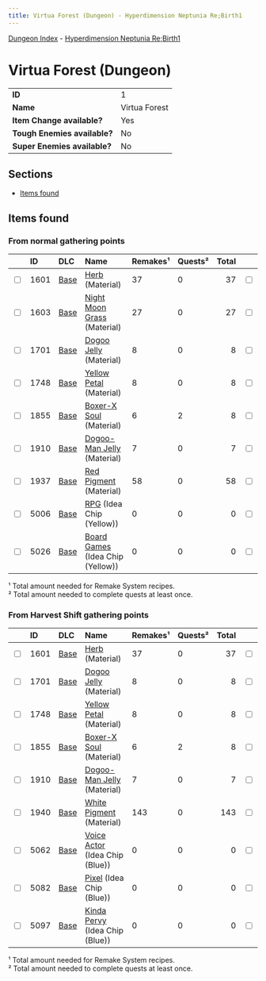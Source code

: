 ```yaml
---
title: Virtua Forest (Dungeon) - Hyperdimension Neptunia Re;Birth1
---
```


[Dungeon Index](/neptunia/rb1/dungeon/index.html) - [Hyperdimension Neptunia Re;Birth1](/neptunia/rb1)

# Virtua Forest (Dungeon)


|    |    |
| :- | :- |
| **ID** | 1 |
| **Name** | Virtua Forest |
| **Item Change available?** | Yes |
| **Tough Enemies available?** | No |
| **Super Enemies available?** | No |

## Sections

- [Items found](#items-found)

## Items found

### From normal gathering points


|    | ID | DLC | Name | Remakes¹ | Quests² | Total |    |
| :- | :- | :-- | :--- | :------- | :------ | ----: | :- |
| <input type="checkbox" id="item-1-1601-herb" class="trackbox" /> | 1601 | [Base](/neptunia/rb1/dungeon/1-base.html) | [Herb](/neptunia/rb1/item/1-1601-herb.html) (Material) | 37 | 0 | 37 | <input type="checkbox" id="item-1-1601-herb-amt" class="trackbox" /> |
| <input type="checkbox" id="item-1-1603-night-moon-grass" class="trackbox" /> | 1603 | [Base](/neptunia/rb1/dungeon/1-base.html) | [Night Moon Grass](/neptunia/rb1/item/1-1603-night-moon-grass.html) (Material) | 27 | 0 | 27 | <input type="checkbox" id="item-1-1603-night-moon-grass-amt" class="trackbox" /> |
| <input type="checkbox" id="item-1-1701-dogoo-jelly" class="trackbox" /> | 1701 | [Base](/neptunia/rb1/dungeon/1-base.html) | [Dogoo Jelly](/neptunia/rb1/item/1-1701-dogoo-jelly.html) (Material) | 8 | 0 | 8 | <input type="checkbox" id="item-1-1701-dogoo-jelly-amt" class="trackbox" /> |
| <input type="checkbox" id="item-1-1748-yellow-petal" class="trackbox" /> | 1748 | [Base](/neptunia/rb1/dungeon/1-base.html) | [Yellow Petal](/neptunia/rb1/item/1-1748-yellow-petal.html) (Material) | 8 | 0 | 8 | <input type="checkbox" id="item-1-1748-yellow-petal-amt" class="trackbox" /> |
| <input type="checkbox" id="item-1-1855-boxer-x-soul" class="trackbox" /> | 1855 | [Base](/neptunia/rb1/dungeon/1-base.html) | [Boxer-X Soul](/neptunia/rb1/item/1-1855-boxer-x-soul.html) (Material) | 6 | 2 | 8 | <input type="checkbox" id="item-1-1855-boxer-x-soul-amt" class="trackbox" /> |
| <input type="checkbox" id="item-1-1910-dogoo-man-jelly" class="trackbox" /> | 1910 | [Base](/neptunia/rb1/dungeon/1-base.html) | [Dogoo-Man Jelly](/neptunia/rb1/item/1-1910-dogoo-man-jelly.html) (Material) | 7 | 0 | 7 | <input type="checkbox" id="item-1-1910-dogoo-man-jelly-amt" class="trackbox" /> |
| <input type="checkbox" id="item-1-1937-red-pigment" class="trackbox" /> | 1937 | [Base](/neptunia/rb1/dungeon/1-base.html) | [Red Pigment](/neptunia/rb1/item/1-1937-red-pigment.html) (Material) | 58 | 0 | 58 | <input type="checkbox" id="item-1-1937-red-pigment-amt" class="trackbox" /> |
| <input type="checkbox" id="item-1-5006-rpg" class="trackbox" /> | 5006 | [Base](/neptunia/rb1/dungeon/1-base.html) | [RPG](/neptunia/rb1/item/1-5006-rpg.html) (Idea Chip (Yellow)) | 0 | 0 | 0 | <input type="checkbox" id="item-1-5006-rpg-amt" class="trackbox" /> |
| <input type="checkbox" id="item-1-5026-board-games" class="trackbox" /> | 5026 | [Base](/neptunia/rb1/dungeon/1-base.html) | [Board Games](/neptunia/rb1/item/1-5026-board-games.html) (Idea Chip (Yellow)) | 0 | 0 | 0 | <input type="checkbox" id="item-1-5026-board-games-amt" class="trackbox" /> |
    
  ¹ Total amount needed for Remake System recipes.<br />² Total amount needed to complete quests at least once.

### From Harvest Shift gathering points


|    | ID | DLC | Name | Remakes¹ | Quests² | Total |    |
| :- | :- | :-- | :--- | :------- | :------ | ----: | :- |
| <input type="checkbox" id="item-1-1601-herb" class="trackbox" /> | 1601 | [Base](/neptunia/rb1/dungeon/1-base.html) | [Herb](/neptunia/rb1/item/1-1601-herb.html) (Material) | 37 | 0 | 37 | <input type="checkbox" id="item-1-1601-herb-amt" class="trackbox" /> |
| <input type="checkbox" id="item-1-1701-dogoo-jelly" class="trackbox" /> | 1701 | [Base](/neptunia/rb1/dungeon/1-base.html) | [Dogoo Jelly](/neptunia/rb1/item/1-1701-dogoo-jelly.html) (Material) | 8 | 0 | 8 | <input type="checkbox" id="item-1-1701-dogoo-jelly-amt" class="trackbox" /> |
| <input type="checkbox" id="item-1-1748-yellow-petal" class="trackbox" /> | 1748 | [Base](/neptunia/rb1/dungeon/1-base.html) | [Yellow Petal](/neptunia/rb1/item/1-1748-yellow-petal.html) (Material) | 8 | 0 | 8 | <input type="checkbox" id="item-1-1748-yellow-petal-amt" class="trackbox" /> |
| <input type="checkbox" id="item-1-1855-boxer-x-soul" class="trackbox" /> | 1855 | [Base](/neptunia/rb1/dungeon/1-base.html) | [Boxer-X Soul](/neptunia/rb1/item/1-1855-boxer-x-soul.html) (Material) | 6 | 2 | 8 | <input type="checkbox" id="item-1-1855-boxer-x-soul-amt" class="trackbox" /> |
| <input type="checkbox" id="item-1-1910-dogoo-man-jelly" class="trackbox" /> | 1910 | [Base](/neptunia/rb1/dungeon/1-base.html) | [Dogoo-Man Jelly](/neptunia/rb1/item/1-1910-dogoo-man-jelly.html) (Material) | 7 | 0 | 7 | <input type="checkbox" id="item-1-1910-dogoo-man-jelly-amt" class="trackbox" /> |
| <input type="checkbox" id="item-1-1940-white-pigment" class="trackbox" /> | 1940 | [Base](/neptunia/rb1/dungeon/1-base.html) | [White Pigment](/neptunia/rb1/item/1-1940-white-pigment.html) (Material) | 143 | 0 | 143 | <input type="checkbox" id="item-1-1940-white-pigment-amt" class="trackbox" /> |
| <input type="checkbox" id="item-1-5062-voice-actor" class="trackbox" /> | 5062 | [Base](/neptunia/rb1/dungeon/1-base.html) | [Voice Actor](/neptunia/rb1/item/1-5062-voice-actor.html) (Idea Chip (Blue)) | 0 | 0 | 0 | <input type="checkbox" id="item-1-5062-voice-actor-amt" class="trackbox" /> |
| <input type="checkbox" id="item-1-5082-pixel" class="trackbox" /> | 5082 | [Base](/neptunia/rb1/dungeon/1-base.html) | [Pixel](/neptunia/rb1/item/1-5082-pixel.html) (Idea Chip (Blue)) | 0 | 0 | 0 | <input type="checkbox" id="item-1-5082-pixel-amt" class="trackbox" /> |
| <input type="checkbox" id="item-1-5097-kinda-pervy" class="trackbox" /> | 5097 | [Base](/neptunia/rb1/dungeon/1-base.html) | [Kinda Pervy](/neptunia/rb1/item/1-5097-kinda-pervy.html) (Idea Chip (Blue)) | 0 | 0 | 0 | <input type="checkbox" id="item-1-5097-kinda-pervy-amt" class="trackbox" /> |
    
  ¹ Total amount needed for Remake System recipes.<br />² Total amount needed to complete quests at least once.